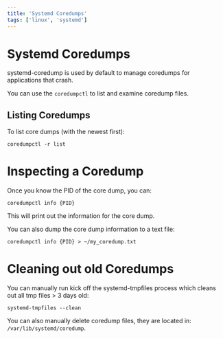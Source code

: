 ```yaml
---
title: 'Systemd Coredumps'
tags: ['linux', 'systemd']
---
```

# Systemd Coredumps
systemd-coredump is used by default to manage coredumps for applications that crash.

You can use the `coredumpctl` to list and examine coredump files.

## Listing Coredumps
To list core dumps (with the newest first):

```
coredumpctl -r list
```

# Inspecting a Coredump
Once you know the PID of the core dump, you can:

```
coredumpctl info {PID}
```

This will print out the information for the core dump.

You can also dump the core dump information to a text file:

```
coredumpctl info {PID} > ~/my_coredump.txt
```

# Cleaning out old Coredumps
You can manually run kick off the systemd-tmpfiles process which cleans out all tmp files > 3 days old:

```
systemd-tmpfiles --clean
```

You can also manually delete coredump files, they are located in: `/var/lib/systemd/coredump`.